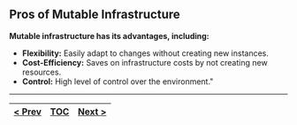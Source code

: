 ## Pros of Mutable Infrastructure
**Mutable infrastructure has its advantages, including:**

*   **Flexibility:** Easily adapt to changes without creating new instances.
*   **Cost-Efficiency:** Saves on infrastructure costs by not creating new resources.
*   **Control:** High level of control over the environment."

---
|[< Prev](s1.md) | [TOC](README.md) | [Next >](s3.md)|
|----------------|---------------|---------------|
<!-- pagebreak -->
